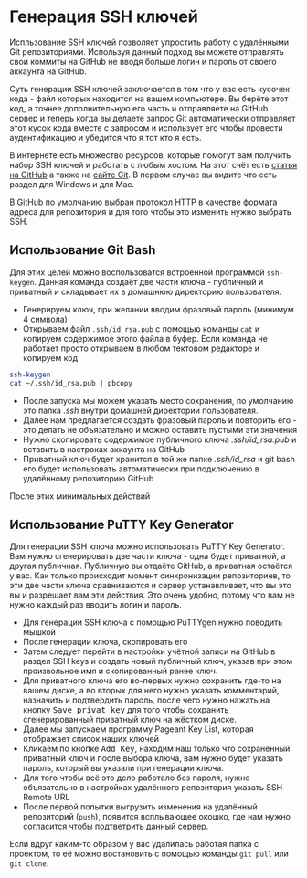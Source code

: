 # Генерация SSH ключей

Испльзование SSH ключей позволяет упростить работу с удалёнными Git репозиториями. Используя данный подход вы можете отправлять свои коммиты на GitHub не вводя больше логин и пароль от своего аккаунта на GitHub.

Суть генерации SSH ключей заключается в том что у вас есть кусочек кода - файл которых находится на вашем компьютере. Вы берёте этот код, а точнее дополнительную его часть и отправляете на GitHub сервер и теперь когда вы делаете запрос Git автоматически отправляет этот кусок кода вместе с запросом и использует его чтобы провести аудентификацию и убедится что я тот кто я есть.

В интернете есть множество ресурсов, которые помогут вам получить набор SSH ключей и работать с любым хостом. На этот счёт есть [статья на GitHub](https://help.github.com/articles/generating-an-ssh-key/) а также на [сайте Git](https://git-scm.com/book/be/v2/Git-on-the-Server-Generating-Your-SSH-Public-Key). В первом случае вы видите что есть раздел для Windows и для Mac.

В GitHub по умолчанию выбран протокол HTTP в качестве формата адреса для репозитория и для того чтобы это изменить нужно выбрать SSH.

## Использование Git Bash

Для этих целей можно воспользоватся встроенной программой `ssh-keygen`. Данная команда создаёт две части ключа - публичный и приватный и складывает их в домашнюю директорию пользователя.

* Генерируем ключ, при желании вводим фразовый пароль (минимум 4 символа)
* Открываем файл `.ssh/id_rsa.pub` с помощью команды `cat` и копируем содержимое этого файла в буфер. Если команда не работает просто открываем в любом тектовом редакторе и копируем код

```bash
ssh-keygen
cat ~/.ssh/id_rsa.pub | pbcopy
```

* После запуска мы можем указать место сохранения, по умолчанию это папка *.ssh* внутри домашней директории пользователя.
* Далее нам предлагается создать фразовый пароль и повторить его - это делать не объязательно и можно оставить пустыми эти значения
* Нужно скопировать содержимое публичного ключа *.ssh/id_rsa.pub* и вставить в настроках аккаунта на GitHub
* Приватный ключ будет хранится в той же папке *.ssh/id_rsa* и git bash его будет использовать автоматически при подключению в удалённому репозиторию GitHub

После этих минимальных действий 

## Использование PuTTY Key Generator

Для генерации SSH ключа можно использовать PuTTY Key Generator. Вам нужно сгенерировать две части ключа - одна будет приватной, а другая публичная. Публичную вы отдаёте GitHub, а приватная остаётся у вас. Как только происходит момент синхронизации репозиториев, то эти две части ключа сравниваются и сервер устанавливает, что вы это вы и разрешает вам эти действия. Это очень удобно, потому что вам не нужно каждый раз вводить логин и пароль.

* Для генерации SSH ключа с помощью PuTTYgen нужно поводить мышкой
* После генерации ключа, скопировать его
* Затем следует перейти в настройки учётной записи на GitHub в раздел SSH keys и создать новый публичный ключ, указав при этом произвольное имя и скопированный ранее ключ.
* Для приватного ключа его во-первых нужно сохранить где-то на вашем диске, а во вторых для него нужно указать комментарий, назначить и подтвердить пароль, после чего нужно нажать на кнопку <kbd>Save privat key</kbd> для того чтобы сохранить сгенерированный приватный ключ на жёстком диске.
* Далее мы запускаем программу Pageant Key List, которая отображает список наших ключей
* Кликаем по кнопке <kbd>Add Key</kbd>, находим наш только что сохранённый приватный ключ и после выбора ключа, вам нужно будет указать пароль, который вы указали при генерации ключа.
* Для того чтобы всё это дело работало без пароля, нужно объязательно в настройках удалённого репозитория указать SSH Remote URL
* После первой попытки выгрузить изменения на удалённый репозиторий (`push`), появится всплывающее окошко, где нам нужно согласится чтобы подтветрить данный сервер.

Если вдруг каким-то образом у вас удалилась работая папка с проектом, то её можно востановить с помощью команды `git pull` или `git clone`.
